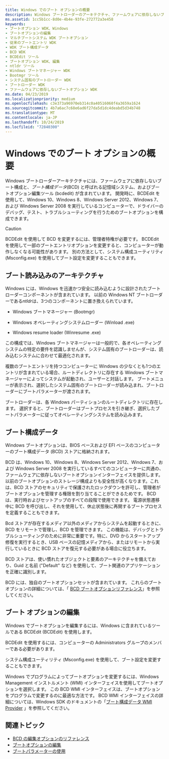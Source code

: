 ```yaml
---
title: Windows でのブート オプションの概要
description: Windows ブートローダーのアーキテクチャ、ファームウェアに依存しないブート構成、およびブートオプション編集ツールについて説明します。
ms.assetid: 1cc5b1cc-8d0e-4b4e-93fe-272772a3e458
keywords:
- ブートオプション WDK、Windows
- ブートオプションの編集
- マルチブートシステム WDK ブートオプション
- 従来のブートエントリ WDK
- WDK ブート構成データ
- BCD WDK
- BCDEdit ツール
- ブートオプション WDK、編集
- ntldr ツール
- Windows ブートマネージャー WDK
- Bootmgr ツール
- システム固有のブートローダー WDK
- ブートローダー WDK
- ファームウェアに依存しないブートオプション WDK
ms.date: 04/23/2019
ms.localizationpriority: medium
ms.openlocfilehash: c3e373a96970eb314c0a40516060f4a3659a1624
ms.sourcegitcommit: 4b7a6ac7c68e6ad6f27da5d1dc4deabd5d34b748
ms.translationtype: MT
ms.contentlocale: ja-JP
ms.lasthandoff: 10/24/2019
ms.locfileid: "72840300"
---
```

# <a name="overview-of-boot-options-in-windows"></a>Windows でのブート オプションの概要

Windows ブートローダーアーキテクチャには、ファームウェアに依存しないブート構成と、*ブート構成データ*(BCD) と呼ばれる記憶域システム、およびブートオプション編集ツール (bcdedit) が含まれています。 開発時に、BCDEdit を使用して、Windows 10、Windows 8、Windows Server 2012、Windows 7、および Windows Server 2008 を実行しているコンピューターで、ドライバーのデバッグ、テスト、トラブルシューティングを行うためのブートオプションを構成できます。

> [!CAUTION]
> BCDEdit を使用して BCD を変更するには、管理者特権が必要です。 BCDEdit を使用して一部のブートエントリオプションを変更すると、コンピューターが動作しなくなる可能性があります。 別の方法として、システム構成ユーティリティ (Msconfig.exe) を使用してブート設定を変更することもできます。

## <a name="boot-loading-architecture"></a>ブート読み込みのアーキテクチャ

Windows には、Windows を迅速かつ安全に読み込むように設計されたブートローダーコンポーネントが含まれています。 以前の Windows NT ブートローダーである*ntldr*は、3つのコンポーネントに置き換えられています。

- Windows ブートマネージャー (Bootmgr)

- Windows オペレーティングシステムローダー (Winload .exe)

- Windows resume loader (Winresume .exe)

この構成では、Windows ブートマネージャーは一般的で、各オペレーティングシステムの特定の要件を認識しませんが、システム固有のブートローダーは、読み込むシステムに合わせて最適化されます。

複数のブートエントリを持つコンピューターに Windows の少なくとも1つのエントリが含まれている場合、ルートディレクトリに存在する Windows ブートマネージャーによってシステムが起動され、ユーザーと対話します。 ブートメニューが表示され、選択したシステム固有のブートローダーが読み込まれ、ブートローダーにブートパラメーターが渡されます。

ブートローダーは、各 Windows パーティションのルートディレクトリに存在します。 選択すると、ブートローダーはブートプロセスを引き継ぎ、選択したブートパラメーターに従ってオペレーティングシステムを読み込みます。

## <a name="boot-configuration-data"></a>ブート構成データ

Windows ブートオプションは、BIOS ベースおよび EFI ベースのコンピューターのブート構成データ (BCD) ストアに格納されます。


BCD は、Windows 10、Windows 8、Windows Server 2012、Windows 7、および Windows Server 2008 を実行しているすべてのコンピューターに共通の、ファームウェアに依存しないブートオプションインターフェイスを提供します。 以前のブートオプションのストレージ構成よりも安全性が高くなります。これは、BCD ストアのセキュリティで保護されたロックダウンを許可し、管理者がブートオプションを管理する権限を割り当てることができるためです。 BCD は、実行時およびセットアップのすべての段階で使用できます。 電源状態遷移中に BCD を呼び出し、それを使用して、休止状態後に再開するブートプロセスを定義することもできます。

Bcd ストアが存在するメディア以外のメディアからシステムを起動するときに、BCD をリモートで管理し、BCD を管理できます。 この機能は、デバッグとトラブルシューティングのために非常に重要です。特に、DVD からスタートアップ修復を実行するとき、USB ベースの記憶メディアから、またはリモートから実行しているときに BCD ストアを復元する必要がある場合に役立ちます。

BCD ストアは、使い慣れたオブジェクトと要素のアーキテクチャを備えており、Guid と名前 ("Default" など) を使用して、ブート関連のアプリケーションを正確に識別します。

BCD には、独自のブートオプションセットが含まれています。 これらのブートオプションの詳細については、「 [BCD ブートオプションリファレンス](https://docs.microsoft.com/windows-hardware/drivers/ddi/index)」を参照してください。

## <a name="editing-boot-options"></a>ブート オプションの編集

Windows でブートオプションを編集するには、Windows に含まれているツールである BCDEdit (BCDEdit) を使用します。 

BCDEdit を使用するには、コンピューターの Administrators グループのメンバーである必要があります。

システム構成ユーティリティ (Msconfig.exe) を使用して、ブート設定を変更することもできます。

Windows でプログラムによってブートオプションを変更するには、Windows Management インストルメント (WMI) インターフェイスを使用してブートオプションを選択します。 この BCD WMI インターフェイスは、ブートオプションをプログラムで変更するのに最適な方法です。 BCD WMI インターフェイスの詳細については、Windows SDK のドキュメントの「[ブート構成データ WMI Provider](https://docs.microsoft.com/previous-versions/windows/desktop/bcd/boot-configuration-data-portal) 」を参照してください。

## <a name="related-topics"></a>関連トピック

- [BCD の編集オプションのリファレンス](bcd-boot-options-reference.md)
- [ブートオプションの編集](editing-boot-options.md)
- [ブートパラメーターの使用](using-boot-parameters.md)

